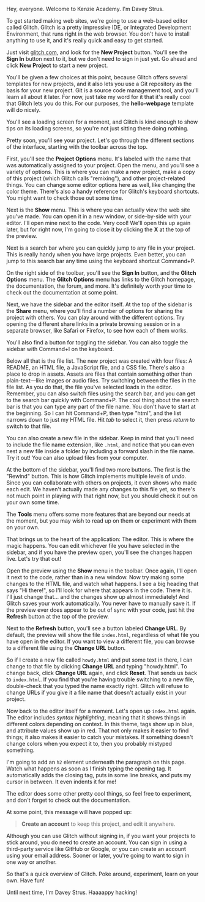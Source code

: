 Hey, everyone. Welcome to Kenzie Academy. I'm Davey Strus.

To get started making web sites, we're going to use a web-based editor called Glitch. Glitch is a pretty impressive IDE, or Integrated Development Environment, that runs right in the web browser. You don't have to install anything to use it, and it's really quick and easy to get started.

Just visit [glitch.com](https://glitch.com/), and look for the **New Project** button. You'll see the **Sign In** button next to it, but we don't need to sign in just yet. Go ahead and click **New Project** to start a new project.

You'll be given a few choices at this point, because Glitch offers several templates for new projects, and it also lets you use a Git repository as the basis for your new project. Git is a source code management tool, and you'll learn all about it later. For now, just take my word for it that it's really cool that Glitch lets you do this. For our purposes, the **hello-webpage** template will do nicely.

You'll see a loading screen for a moment, and Glitch is kind enough to show tips on its loading screens, so you're not just sitting there doing nothing.

Pretty soon, you'll see your project. Let's go through the different sections of the interface, starting with the toolbar across the top.

First, you'll see the **Project Options** menu. It's labeled with the name that was automatically assigned to your project. Open the menu, and you'll see a variety of options. This is where you can make a new project, make a copy of this project (which Glitch calls "remixing"), and other project-related things. You can change some editor options here as well, like changing the color theme. There's also a handy reference for Glitch's keyboard shortcuts. You might want to check those out some time.

Next is the **Show** menu. This is where you can actually view the web site you've made. You can open it in a new window, or side-by-side with your editor. I'll open mine next to the code. Very cool! We'll open this up again later, but for right now, I'm going to close it by clicking the **X** at the top of the preview.

Next is a search bar where you can quickly jump to any file in your project. This is really handy when you have large projects. Even better, you can jump to this search bar any time using the keyboard shortcut Command+P.

On the right side of the toolbar, you'll see the **Sign In** button, and the **Glitch Options** menu. The **Glitch Options** menu has links to the Glitch homepage, the documentation, the forum, and more. It's definitely worth your time to check out the documentation at some point.

Next, we have the sidebar and the editor itself. At the top of the sidebar is the **Share** menu, where you'll find a number of options for sharing the project with others. You can play around with the different options. Try opening the different share links in a private browsing session or in a separate browser, like Safari or Firefox, to see how each of them works.

You'll also find a button for toggling the sidebar. You can also toggle the sidebar with Command+I on the keyboard.

Below all that is the file list. The new project was created with four files: A README, an HTML file, a JavaScript file, and a CSS file. There's also a place to drop in assets. Assets are files that contain something other than plain-text—like images or audio files. Try switching between the files in the file list. As you do that, the file you've selected loads in the editor. Remember, you can also switch files using the search bar, and you can get to the search bar quickly with Command+P. The cool thing about the search bar is that you can type any part of the file name. You don't have to start at the beginning. So I can hit Command+P, then type "html", and the list narrows down to just my HTML file. Hit _tab_ to select it, then press _return_ to switch to that file.

You can also create a new file in the sidebar. Keep in mind that you'll need to include the file name extension, like `.html`, and notice that you can even nest a new file inside a folder by including a forward slash in the file name. Try it out! You can also upload files from your computer.

At the bottom of the sidebar, you'll find two more buttons. The first is the "Rewind" button. This is how Glitch implements multiple levels of _undo_. Since you can collaborate with others on projects, it even shows who made each edit. We haven't actually made any changes to this file yet, so there's not much point in playing with that right now, but you should check it out on your own some time.

The **Tools** menu offers some more features that are beyond our needs at the moment, but you may wish to read up on them or experiment with them on your own.

That brings us to the heart of the application: The editor. This is where the magic happens. You can edit whichever file you have selected in the sidebar, and if you have the preview open, you'll see the changes happen live. Let's try that out!

Open the preview using the **Show** menu in the toolbar. Once again, I'll open it next to the code, rather than in a new window. Now try making some changes to the HTML file, and watch what happens. I see a big heading that says "Hi there!", so I'll look for where that appears in the code. There it is. I'll just change that... and the changes show up almost immediately! And Glitch saves your work automatically. You never have to manually save it. If the preview ever does appear to be out of sync with your code, just hit the **Refresh** button at the top of the preview.

Next to the **Refresh** button, you'll see a button labeled **Change URL**. By default, the preview will show the file `index.html`, regardless of what file you have open in the editor. If you want to view a different file, you can browse to a different file using the **Change URL** button.

So if I create a new file called `howdy.html` and put some text in there, I can change to that file by clicking **Change URL** and typing "howdy.html". To change back, click **Change URL** again, and click **Reset**. That sends us back to `index.html`. If you find that you're having trouble switching to a new file, double-check that you typed the name exactly right. Glitch will refuse to change URLs if you give it a file name that doesn't actually exist in your project.

Now back to the editor itself for a moment. Let's open up `index.html` again. The editor includes _syntax highlighting_, meaning that it shows things in different colors depending on context. In this theme, tags show up in blue, and attribute values show up in red. That not only makes it easier to find things; it also makes it easier to catch your mistakes. If something doesn't change colors when you expect it to, then you probably mistyped something.

I'm going to add an `h2` element underneath the paragraph on this page. Watch what happens as soon as I finish typing the opening tag. It automatically adds the closing tag, puts in some line breaks, and puts my cursor in between. It even indents it for me!

The editor does some other pretty cool things, so feel free to experiment, and don't forget to check out the documentation.

At some point, this message will have popped up:

> **Create an account** to keep this project, and edit it anywhere.

Although you can use Glitch without signing in, if you want your projects to stick around, you do need to create an account. You can sign in using a third-party service like GitHub or Google, or you can create an account using your email address. Sooner or later, you're going to want to sign in one way or another.

So that's a quick overview of Glitch. Poke around, experiment, learn on your own. Have fun!

Until next time, I'm Davey Strus. Haaaappy hacking!
